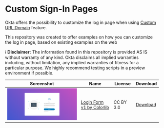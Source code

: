 # Custom Sign-In Pages
Okta offers the possibility to customize the log in page when using [Custom URL Domain](https://help.okta.com/en/prod/Content/Topics/Settings/custom-url-domain.htm?cshid=ext_custom_url_domain) feature.

This repository was created to offer examples on how you can customize the log in page, based on existing examples on the web

:information_source: **Disclaimer:** The information found in this repository is provided AS IS without warranty of any kind. Okta disclaims all implied warranties including, without limitation, any implied warranties of fitness for a particular purpose. We highly recommend testing scripts in a preview environment if possible.

| Screenshot | Name | License | Download |
|------------|------|---------|----------|
| <img src="https://github.com/dragosgaftoneanu-okta/custom-sign-in-pages/blob/master/colorlib-login-form/screenshot.png?raw=true" width="500" /> | [Login Form v1 by Colorlib](https://colorlib.com/wp/template/login-form-v1/) | CC BY 3.0 | [Download](https://github.com/dragosgaftoneanu-okta/custom-sign-in-pages/tree/master/colorlib-login-form)